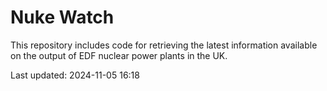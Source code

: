 # Nuke Watch

This repository includes code for retrieving the latest information available on the output of EDF nuclear power plants in the UK.

Last updated: 2024-11-05 16:18